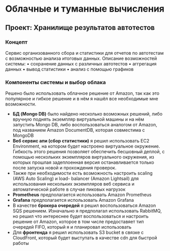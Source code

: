 # Облачные и туманные вычисления

## Проект: Хранилище результатов автотестов

### Концепт

Cервис организованного сбора и статистики для отчетов по автотестам с возможностью
анализа итоговых данных.
Описание возможностей системы:
• сохранение данных с различных автотестов
• аггрегация данных
• вывод статистики
• анализ с помощью графиков 

### Компоненты системы и выбор облака

Решено было использовать облачное решение от Amazon, так как это популярное и
гибкое решение и в нём я нашёл все необходимые мне возможности.

- **БД (Mongo DB)** было найдено несколько возможных решений, либо вручную поднять
экземпляр виртуальной машины и на нём запустить Mongo DB, либо воспользоваться
аналогом от Amazon, под названием Amazon DocumentDB, которая совместима с
MongoDB
- **Веб сервис апи (сбор статистики)** я решил использовать EC2 Environment, на котором
будет настроено виртуальное окружение. Гибкость этого решения позволяет обеспечить
бесшовный деплой, с помощью нескольких экземпляров виртуального окружения, из
которых прошлая задеплоенная версия останавливается только после запуска новой и
прохождения проверок.
- Также при необходимости есть возможность настроить scaling (AWS Auto Scaling) и load-
balancer (Amazon Lightsail) для использования нескольких экземпляров веб сервиса и
автоматической работе в случае пиковых нагрузок
- **Prometheus** предполагается использовать Amazon Prometheus
- **Grafana** предполагается использовать Amazon Grafana
- В качестве **брокера очередей** я решил воспользоваться Amazon SQS решением.
Изначально я предполагал использовать RabbitMQ, но решил что интереснее будет
воспользоваться и настроить решение от Amazon, которое в том числе предоставяет тип
очередей FIFO, который я и планировал использовать
- Для **фронтенда** я решил использовать S3 bucket в связке с CloudFront, который будет
выступать в качестве cdn для быстрой работы
